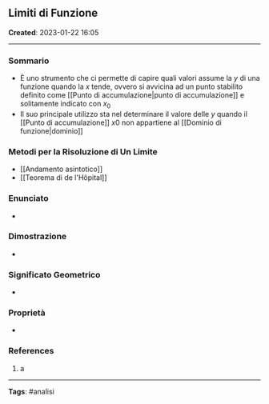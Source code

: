## Limiti di Funzione

**Created**: 2023-01-22 16:05

---

### Sommario

- È uno strumento che ci permette di capire quali valori assume la $y$ di una funzione quando la $x$ tende, ovvero si avvicina ad un punto stabilito definito come [[Punto di accumulazione|punto di accumulazione]] e solitamente indicato con $x_0$
- Il suo principale utilizzo sta nel determinare il valore delle $y$ quando il [[Punto di accumulazione]] $x0$ non appartiene al [[Dominio di funzione|dominio]]

### Metodi per la Risoluzione di Un Limite

- [[Andamento asintotico]]
- [[Teorema di de l'Hôpital]]

### Enunciato

- 

### Dimostrazione

- 

### Significato Geometrico

- 

### Proprietà

- 

### References

1. a

---
**Tags**: #analisi 